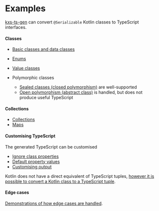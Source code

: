 # Examples

[kxs-ts-gen](https://github.com/adamko-dev/kotlinx-serialization-typescript-generator)
can convert `@Serializable` Kotlin classes to TypeScript interfaces.

#### Classes

* [Basic classes and data classes](basic-classes.md)
* [Enums](enums.md)
* [Value classes](value-classes.md)

* Polymorphic classes
  * [Sealed classes (closed polymorphism)](polymorphism-sealed.md) are well-supported
  * [Open polymorphism (abstract class)](polymorphism-open.md) is handled, but does not produce
    useful TypeScript

#### Collections

* [Collections](lists.md)
* [Maps](maps.md)

#### Customising TypeScript

The generated TypeScript can be customised

* [Ignore class properties](ignoring-properties.md)
* [Default property values](default-values.md)
* [Customising output](customising-output.md)

Kotlin does not have a direct equivalent of TypeScript tuples,
[however it is possible to convert a Kotlin class to a TypeScript tuple](tuples.md).

#### Edge cases

[Demonstrations of how edge cases are handled](edgecases.md).
